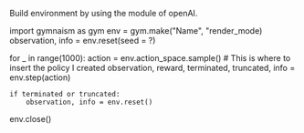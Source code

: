 Build environment by using the module of openAI.

import gymnaism as gym
env = gym.make("Name", "render_mode)
observation, info = env.reset(seed = ?)

for _ in range(1000):
    action = env.action_space.sample() # This is where to insert the policy I created
    observation, reward, terminated, truncated, info = env.step(action)

    if terminated or truncated:
        observation, info = env.reset()

env.close()
